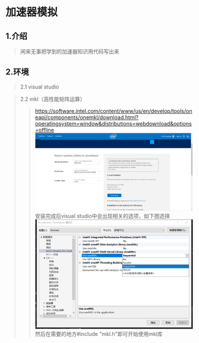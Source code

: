 # 加速器模拟

## 1.介绍

> 闲来无事把学到的加速器知识用代码写出来

## 2.环境
> 2.1 visual studio

> 2.2 mkl（高性能矩阵运算）
>>https://software.intel.com/content/www/us/en/develop/tools/oneapi/components/onemkl/download.html?operatingsystem=window&distributions=webdownload&options=offline  
![Image text](https://github.com/LiarGC/Accelerator_Simulation/blob/master/image/image1.png)  
安装完成后visual studio中会出现相关的选项，如下图选择  
![Image text](https://github.com/LiarGC/Accelerator_Simulation/blob/master/image/image2.png)  
然后在需要的地方#include "mkl.h"即可开始使用mkl库  
